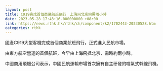 ```yaml
---
layout: post
title: C919完成首個商業航班飛行　上海飛北京約需兩小時
date: 2023-05-28 17:43:16.000000000 +08:00
link: https://news.rthk.hk/rthk/ch/component/k2/1702443-20230528.htm
categories: rthk
---
```


國產C919大型客機完成首個商業航班飛行，正式進入民航市場。

由東方航空營運的首個航班，今早由上海飛抵北京，需時約兩小時。

中國商用飛機公司表示，中國民航運輸市場首次擁有自主研發的噴氣式幹線飛機。
